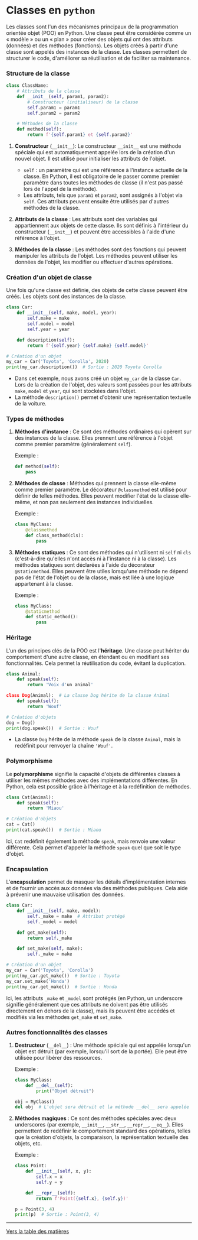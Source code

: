 # Classes en `python`

Les classes sont l'un des mécanismes principaux de la programmation orientée objet (POO) en Python. Une classe peut être considérée comme un « modèle » ou un « plan » pour créer des objets qui ont des attributs (données) et des méthodes (fonctions). Les objets créés à partir d'une classe sont appelés des instances de la classe. Les classes permettent de structurer le code, d'améliorer sa réutilisation et de faciliter sa maintenance.

### Structure de la classe

```python
class ClassName:
    # Attributs de la classe
    def __init__(self, param1, param2):
        # Constructeur (initialiseur) de la classe
        self.param1 = param1
        self.param2 = param2

    # Méthodes de la classe
    def method(self):
        return f'{self.param1} et {self.param2}'
```

1. **Constructeur** (`__init__`):
   Le constructeur `__init__` est une méthode spéciale qui est automatiquement appelée lors de la création d'un nouvel objet. Il est utilisé pour initialiser les attributs de l'objet.

   - `self` : un paramètre qui est une référence à l'instance actuelle de la classe. En Python, il est obligatoire de le passer comme premier paramètre dans toutes les méthodes de classe (il n'est pas passé lors de l'appel de la méthode).
   - Les attributs, tels que `param1` et `param2`, sont assignés à l'objet via `self`. Ces attributs peuvent ensuite être utilisés par d'autres méthodes de la classe.

2. **Attributs de la classe** :
   Les attributs sont des variables qui appartiennent aux objets de cette classe. Ils sont définis à l'intérieur du constructeur (`__init__`) et peuvent être accessibles à l'aide d'une référence à l'objet.

3. **Méthodes de la classe** :
   Les méthodes sont des fonctions qui peuvent manipuler les attributs de l'objet. Les méthodes peuvent utiliser les données de l'objet, les modifier ou effectuer d'autres opérations.

### Création d'un objet de classe

Une fois qu'une classe est définie, des objets de cette classe peuvent être créés. Les objets sont des instances de la classe.

```python
class Car:
    def __init__(self, make, model, year):
        self.make = make
        self.model = model
        self.year = year

    def description(self):
        return f'{self.year} {self.make} {self.model}'

# Création d'un objet
my_car = Car('Toyota', 'Corolla', 2020)
print(my_car.description())  # Sortie : 2020 Toyota Corolla
```

- Dans cet exemple, nous avons créé un objet `my_car` de la classe `Car`. Lors de la création de l'objet, des valeurs sont passées pour les attributs `make`, `model` et `year`, qui sont stockées dans l'objet.
- La méthode `description()` permet d'obtenir une représentation textuelle de la voiture.

### Types de méthodes

1. **Méthodes d'instance** : Ce sont des méthodes ordinaires qui opèrent sur des instances de la classe. Elles prennent une référence à l'objet comme premier paramètre (généralement `self`).

   Exemple :
   ```python
   def method(self):
       pass
   ```

2. **Méthodes de classe** : Méthodes qui prennent la classe elle-même comme premier paramètre. Le décorateur `@classmethod` est utilisé pour définir de telles méthodes. Elles peuvent modifier l'état de la classe elle-même, et non pas seulement des instances individuelles.

   Exemple :
   ```python
   class MyClass:
       @classmethod
       def class_method(cls):
           pass
   ```

3. **Méthodes statiques** : Ce sont des méthodes qui n'utilisent ni `self` ni `cls` (c'est-à-dire qu'elles n'ont accès ni à l'instance ni à la classe). Les méthodes statiques sont déclarées à l'aide du décorateur `@staticmethod`. Elles peuvent être utiles lorsqu'une méthode ne dépend pas de l'état de l'objet ou de la classe, mais est liée à une logique appartenant à la classe.

   Exemple :
   ```python
   class MyClass:
       @staticmethod
       def static_method():
           pass
   ```

### Héritage

L'un des principes clés de la POO est l'**héritage**. Une classe peut hériter du comportement d'une autre classe, en étendant ou en modifiant ses fonctionnalités. Cela permet la réutilisation du code, évitant la duplication.

```python
class Animal:
    def speak(self):
        return 'Voix d'un animal'

class Dog(Animal):  # La classe Dog hérite de la classe Animal
    def speak(self):
        return 'Wouf'

# Création d'objets
dog = Dog()
print(dog.speak())  # Sortie : Wouf
```

- La classe `Dog` hérite de la méthode `speak` de la classe `Animal`, mais la redéfinit pour renvoyer la chaîne `'Wouf'`.

### Polymorphisme

Le **polymorphisme** signifie la capacité d'objets de différentes classes à utiliser les mêmes méthodes avec des implémentations différentes. En Python, cela est possible grâce à l'héritage et à la redéfinition de méthodes.

```python
class Cat(Animal):
    def speak(self):
        return 'Miaou'

# Création d'objets
cat = Cat()
print(cat.speak())  # Sortie : Miaou
```

Ici, `Cat` redéfinit également la méthode `speak`, mais renvoie une valeur différente. Cela permet d'appeler la méthode `speak` quel que soit le type d'objet.

### Encapsulation

L'**encapsulation** permet de masquer les détails d'implémentation internes et de fournir un accès aux données via des méthodes publiques. Cela aide à prévenir une mauvaise utilisation des données.

```python
class Car:
    def __init__(self, make, model):
        self._make = make  # Attribut protégé
        self._model = model

    def get_make(self):
        return self._make

    def set_make(self, make):
        self._make = make

# Création d'un objet
my_car = Car('Toyota', 'Corolla')
print(my_car.get_make())  # Sortie : Toyota
my_car.set_make('Honda')
print(my_car.get_make())  # Sortie : Honda
```

Ici, les attributs `_make` et `_model` sont protégés (en Python, un underscore signifie généralement que ces attributs ne doivent pas être utilisés directement en dehors de la classe), mais ils peuvent être accédés et modifiés via les méthodes `get_make` et `set_make`.

### Autres fonctionnalités des classes

1. **Destructeur** (`__del__`) :
   Une méthode spéciale qui est appelée lorsqu'un objet est détruit (par exemple, lorsqu'il sort de la portée). Elle peut être utilisée pour libérer des ressources.

   Exemple :
   ```python
   class MyClass:
       def __del__(self):
           print("Objet détruit")

   obj = MyClass()
   del obj  # L'objet sera détruit et la méthode __del__ sera appelée
   ```

2. **Méthodes magiques** :
   Ce sont des méthodes spéciales avec deux underscores (par exemple, `__init__`, `__str__`, `__repr__`, `__eq__`). Elles permettent de redéfinir le comportement standard des opérations, telles que la création d'objets, la comparaison, la représentation textuelle des objets, etc.

   Exemple :
   ```python
   class Point:
       def __init__(self, x, y):
           self.x = x
           self.y = y

       def __repr__(self):
           return f'Point({self.x}, {self.y})'

   p = Point(3, 4)
   print(p)  # Sortie : Point(3, 4)
   ```

 ---

  [Vers la table des matières](https://github.com/hypo69/101_python_computer_games_ru/blob/master/cheat_sheets#readme)
